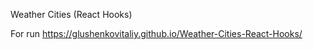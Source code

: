 Weather Cities (React Hooks)


For run https://glushenkovitaliy.github.io/Weather-Cities-React-Hooks/
